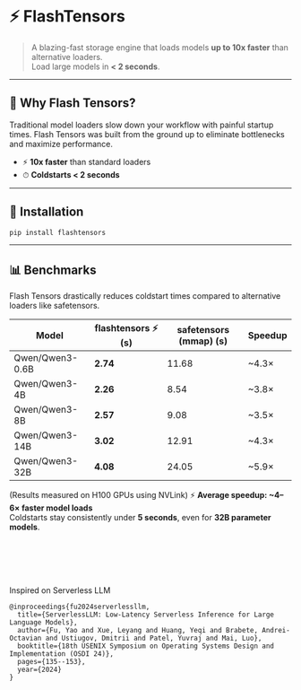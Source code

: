 # ⚡ FlashTensors  

> A blazing-fast storage engine that loads models **up to 10x faster** than alternative loaders.  
> Load large models in **< 2 seconds**.  

---



## 🚀 Why Flash Tensors?  

Traditional model loaders slow down your workflow with painful startup times. Flash Tensors was built from the ground up to eliminate bottlenecks and maximize performance.  

- ⚡ **10x faster** than standard loaders  
- ⏱ **Coldstarts < 2 seconds** 

---



## 🔧 Installation  

```bash
pip install flashtensors
```

---


## 📊 Benchmarks  

Flash Tensors drastically reduces coldstart times compared to alternative loaders like safetensors.  

| Model            | flashtensors ⚡ (s) | safetensors (mmap) (s) | Speedup |
|------------------|------------|----------|---------|
| Qwen/Qwen3-0.6B  | **2.74**   | 11.68    | ~4.3×   |
| Qwen/Qwen3-4B    | **2.26**   | 8.54     | ~3.8×   |
| Qwen/Qwen3-8B    | **2.57**   | 9.08     | ~3.5×   |
| Qwen/Qwen3-14B   | **3.02**   | 12.91    | ~4.3×   |
| Qwen/Qwen3-32B   | **4.08**   | 24.05    | ~5.9×   |

(Results measured on H100 GPUs using NVLink)
⚡ **Average speedup: ~4–6× faster model loads**  
Coldstarts stay consistently under **5 seconds**, even for **32B parameter models**.  

<br>
<br>
<br>
<br>

Inspired on Serverless LLM
```
@inproceedings{fu2024serverlessllm,
  title={ServerlessLLM: Low-Latency Serverless Inference for Large Language Models},
  author={Fu, Yao and Xue, Leyang and Huang, Yeqi and Brabete, Andrei-Octavian and Ustiugov, Dmitrii and Patel, Yuvraj and Mai, Luo},
  booktitle={18th USENIX Symposium on Operating Systems Design and Implementation (OSDI 24)},
  pages={135--153},
  year={2024}
}
```
